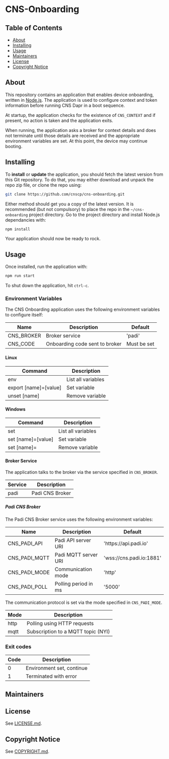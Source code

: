 # CNS-Onboarding

## Table of Contents

- [About](#about)
- [Installing](#installing)
- [Usage](#usage)
- [Maintainers](#maintainers)
- [License](#license)
- [Copyright Notice](#copyright-notice)

## About

This repository contains an application that enables device onboarding, written in [Node.js](https://nodejs.org/en/about). The application is used to configure context and token information before running CNS Dapr in a boot  sequence.

At startup, the application checks for the existence of `CNS_CONTEXT` and if present, no action is taken and the application exits.

When running, the application asks a broker for context details and does not terminate until those details are received and the appropriate environment variables are set. At this point, the device may continue booting.

## Installing

To **install** or **update** the application, you should fetch the latest version from this Git repository. To do that, you may either download and unpack the repo zip file, or clone the repo using:

```sh
git clone https://github.com/cnscp/cns-onboarding.git
```

Either method should get you a copy of the latest version. It is recommended (but not compulsory) to place the repo in the `~/cns-onboarding` project directory. Go to the project directory and install Node.js dependancies with:

```sh
npm install
```

Your application should now be ready to rock.

## Usage

Once installed, run the application with:

```sh
npm run start
```

To shut down the application, hit `ctrl-c`.

### Environment Variables

The CNS Onboarding application uses the following environment variables to configure itself:

| Name             | Description                      | Default                |
|------------------|----------------------------------|------------------------|
| CNS_BROKER       | Broker service                   | 'padi'                 |
| CNS_CODE         | Onboarding code sent to broker   | Must be set            |

#### Linux

| Command                              | Description                           |
|--------------------------------------|---------------------------------------|
| env                                  | List all variables                    |
| export [name]=[value]                | Set variable                          |
| unset [name]                         | Remove variable                       |

#### Windows

| Command                              | Description                           |
|--------------------------------------|---------------------------------------|
| set                                  | List all variables                    |
| set [name]=[value]                   | Set variable                          |
| set [name]=                          | Remove variable                       |

#### Broker Service

The application talks to the broker via the service specified in `CNS_BROKER`.

| Service          | Description                                               |
|------------------|-----------------------------------------------------------|
| padi             | Padi CNS Broker                                           |

##### Padi CNS Broker

The Padi CNS Broker service uses the following environment variables:

| Name             | Description                 | Default                     |
|------------------|-----------------------------|-----------------------------|
| CNS_PADI_API     | Padi API server URI         | 'https<area>://api.padi.io' |
| CNS_PADI_MQTT    | Padi MQTT server URI        | 'wss://cns.padi.io:1881'    |
| CNS_PADI_MODE    | Communication mode          | 'http'                      |
| CNS_PADI_POLL    | Polling period in ms        | '5000'                      |

The communication protocol is set via the mode specified in `CNS_PADI_MODE`.

| Mode             | Description                                               |
|------------------|-----------------------------------------------------------|
| http             | Polling using HTTP requests                               |
| mqtt             | Subscription to a MQTT topic (NYI)                        |

### Exit codes

| Code             | Description                                               |
|------------------|-----------------------------------------------------------|
| 0                | Environment set, continue                                 |
| 1                | Terminated with error                                     |

## Maintainers

## License

See [LICENSE.md](./LICENSE.md).

## Copyright Notice

See [COPYRIGHT.md](./COPYRIGHT.md).

